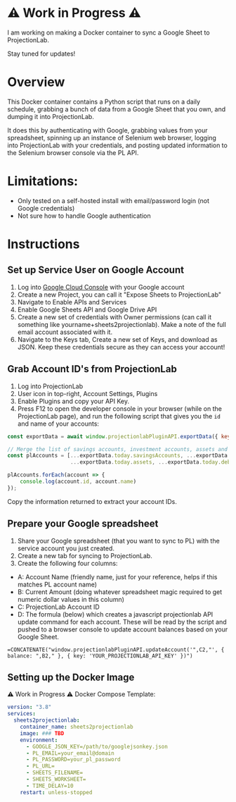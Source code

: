 # ⚠ Work in Progress ⚠
I am working on making a Docker container to sync a Google Sheet to ProjectionLab. 

Stay tuned for updates! 

# Overview 
This Docker container contains a Python script that runs on a daily schedule, grabbing a bunch of data from a Google Sheet that you own, and dumping it into ProjectionLab. 

It does this by authenticating with Google, grabbing values from your spreadsheet, spinning up an instance of Selenium web browser, logging into ProjectionLab with your credentials, and posting updated information to the Selenium browser console via the PL API. 

# Limitations: 
- Only tested on a self-hosted install with email/password login (not Google credentials)
- Not sure how to handle Google authentication 

# Instructions
## Set up Service User on Google Account
1. Log into [Google Cloud Console](https://console.cloud.google.com/apis/dashboard) with your Google account
2. Create a new Project, you can call it "Expose Sheets to ProjectionLab"
3. Navigate to Enable APIs and Services 
4. Enable Google Sheets API and Google Drive API 
5. Create a new set of credentials with Owner permissions (can call it something like yourname+sheets2projectionlab). Make a note of the full email account associated with it. 
6. Navigate to the Keys tab, Create a new set of Keys, and download as JSON. Keep these credentials secure as they can access your account! 

## Grab Account ID's from ProjectionLab
1. Log into ProjectionLab
2. User icon in top-right, Account Settings, Plugins
3. Enable Plugins and copy your API Key. 
4. Press F12 to open the developer console in your browser (while on the ProjectionLab page), and run the following script that gives you the `id` and name of your accounts: 

```javascript
const exportData = await window.projectionlabPluginAPI.exportData({ key: 'YOUR_PL_API_KEY' });

// Merge the list of savings accounts, investment accounts, assets and debts
const plAccounts = [...exportData.today.savingsAccounts, ...exportData.today.investmentAccounts,
                    ...exportData.today.assets, ...exportData.today.debts];

plAccounts.forEach(account => {
    console.log(account.id, account.name)
});
```
Copy the information returned to extract your account IDs. 

## Prepare your Google spreadsheet
1. Share your Google spreadsheet (that you want to sync to PL) with the service account you just created. 
2. Create a new tab for syncing to ProjectionLab. 
3. Create the following four columns:

- A: Account Name (friendly name, just for your reference, helps if this matches PL account name)
- B: Current Amount (doing whatever spreadsheet magic required to get numeric dollar values in this column)
- C: ProjectionLab Account ID
- D: The formula (below) which creates a javascript projectionlab API update command for each account. These will be read by the script and pushed to a browser console to update account balances based on your Google Sheet. 

`=CONCATENATE("window.projectionlabPluginAPI.updateAccount('",C2,"', { balance: ",B2," }, { key: 'YOUR_PROJECTIONLAB_API_KEY' })")`

## Setting up the Docker Image 
⚠ Work in Progress ⚠
Docker Compose Template:
```yaml
version: "3.8"
services:
  sheets2projectionlab:
    container_name: sheets2projectionlab
    image: ### TBD
    environment:
      - GOOGLE_JSON_KEY=/path/to/googlejsonkey.json
      - PL_EMAIL=your_email@domain
      - PL_PASSWORD=your_pl_password
      - PL_URL=
      - SHEETS_FILENAME=
      - SHEETS_WORKSHEET=
      - TIME_DELAY=10
    restart: unless-stopped
```